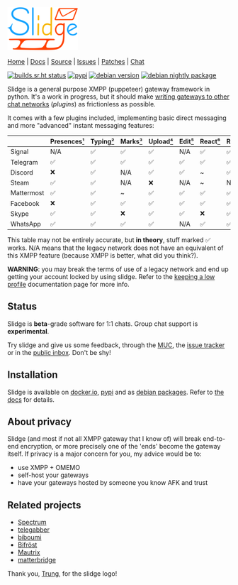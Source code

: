 ![Slidge logo](./dev/assets/slidge-color-small.png)

[Home](https://sr.ht/~nicoco/slidge) |
[Docs](https://slidge.im) |
[Source](https://sr.ht/~nicoco/slidge/sources) |
[Issues](https://sr.ht/~nicoco/slidge/trackers) |
[Patches](https://lists.sr.ht/~nicoco/public-inbox) |
[Chat](xmpp:slidge@conference.nicoco.fr?join)

[![builds.sr.ht status](https://builds.sr.ht/~nicoco/slidge/commits/master/ci.yml.svg)](https://builds.sr.ht/~nicoco/slidge/commits/master/ci.yml?)
[![pypi](https://badge.fury.io/py/slidge.svg)](https://pypi.org/project/slidge/)
[![debian version](https://slidge.im/debian-release.svg)](https://slidge.im/admin/install.html#debian)
[![debian nightly package](https://slidge.im/debian-nightly.svg)](https://slidge.im/admin/install.html#debian)

Slidge is a general purpose XMPP (puppeteer) gateway framework in python.
It's a work in progress, but it should make
[writing gateways to other chat networks](https://slidge.im/dev/tutorial.html)
(*plugins*) as frictionless as possible.

It comes with a few plugins included, implementing basic direct messaging and more "advanced"
instant messaging features:

|            | Presences[¹] | Typing[²] | Marks[³] | Upload[⁴] | Edit[⁵] | React[⁶] | Retract[⁷] | Reply[⁸] | Groups[⁹] |
|------------|--------------|-----------|----------|-----------|---------|----------|------------|----------|-----------|
| Signal     | N/A          | ✅        | ✅       | ✅        | N/A     | ✅       | ✅         | ✅       | ~         |
| Telegram   | ✅           | ✅        | ✅       | ✅        | ✅      | ✅       | ✅         | ✅       | ~         |
| Discord    | ❌           | ✅        | N/A      | ✅        | ✅      | ~        | ✅         | ✅       | ~         |
| Steam      | ✅           | ✅        | N/A      | ❌        | N/A     | ~        | N/A        | N/A      | ❌         |
| Mattermost | ✅           | ✅        | ~        | ✅        | ✅      | ✅       | ✅         | ❌       | ❌         |
| Facebook   | ❌           | ✅        | ✅       | ✅        | ✅      | ✅       | ✅         | ✅       | ❌         |
| Skype      | ✅           | ✅        | ❌       | ✅        | ✅      | ❌       | ✅         | ❌       | ❌         |
| WhatsApp   | ✅           | ✅        | ✅       | ✅        | N/A     | ✅       | ✅         | ✅       | ❌         |


[¹]: https://xmpp.org/rfcs/rfc6121.html#presence
[²]: https://xmpp.org/extensions/xep-0085.html
[³]: https://xmpp.org/extensions/xep-0333.html
[⁴]: https://xmpp.org/extensions/xep-0363.html
[⁵]: https://xmpp.org/extensions/xep-0308.html
[⁶]: https://xmpp.org/extensions/xep-0444.html
[⁷]: https://xmpp.org/extensions/xep-0424.html
[⁸]: https://xmpp.org/extensions/xep-0461.html
[⁹]: https://xmpp.org/extensions/xep-0045.html


This table may not be entirely accurate, but **in theory**, stuff marked ✅ works.
N/A means that the legacy network does not have an equivalent of this XMPP feature
(because XMPP is better, what did you think?).

**WARNING**: you may break the terms of use of a legacy network and end up getting your account locked
by using slidge. Refer to the
[keeping a low profile](https://slidge.im/user/low_profile.html)
documentation page for more info.

Status
------

Slidge is **beta**-grade software for 1:1 chats.
Group chat support is **experimental**.

Try slidge and give us some
feedback, through the [MUC](xmpp:slidge@conference.nicoco.fr?join), the
[issue tracker](https://todo.sr.ht/~nicoco/slidge) or in the
[public inbox](https://lists.sr.ht/~nicoco/public-inbox).
Don't be shy!

Installation
------------

Slidge is available on
[docker.io](https://hub.docker.com/u/nicocool84),
[pypi](https://pypi.org/project/slidge/) and as
[debian packages](https://slidge.im/admin/install.html#debian).
Refer to [the docs](https://slidge.im/admin/install.html) for details.

About privacy
-------------

Slidge (and most if not all XMPP gateway that I know of) will break
end-to-end encryption, or more precisely one of the 'ends' become the
gateway itself. If privacy is a major concern for you, my advice would
be to:

-   use XMPP + OMEMO
-   self-host your gateways
-   have your gateways hosted by someone you know AFK and trust

Related projects
----------------

-   [Spectrum](https://www.spectrum.im/)
-   [telegabber](https://dev.narayana.im/narayana/telegabber)
-   [biboumi](https://biboumi.louiz.org/)
-   [Bifröst](https://github.com/matrix-org/matrix-bifrost)
-   [Mautrix](https://github.com/mautrix)
-   [matterbridge](https://github.com/42wim/matterbridge)

Thank you, [Trung](https://trung.fun/), for the slidge logo!
